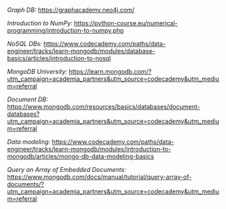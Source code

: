 *Graph DB:* https://graphacademy.neo4j.com/

*Introduction to NumPy:* https://python-course.eu/numerical-programming/introduction-to-numpy.php

*NoSQL DBs:* https://www.codecademy.com/paths/data-engineer/tracks/learn-mongodb/modules/database-basics/articles/introduction-to-nosql

*MongoDB University:* https://learn.mongodb.com/?utm_campaign=academia_partners&utm_source=codecademy&utm_medium=referral

*Document DB:* https://www.mongodb.com/resources/basics/databases/document-databases?utm_campaign=academia_partners&utm_source=codecademy&utm_medium=referral

*Data modeling:* https://www.codecademy.com/paths/data-engineer/tracks/learn-mongodb/modules/introduction-to-mongodb/articles/mongo-db-data-modeling-basics


 *Query an Array of Embedded Documents:* https://www.mongodb.com/docs/manual/tutorial/query-array-of-documents/?utm_campaign=academia_partners&utm_source=codecademy&utm_medium=referral
